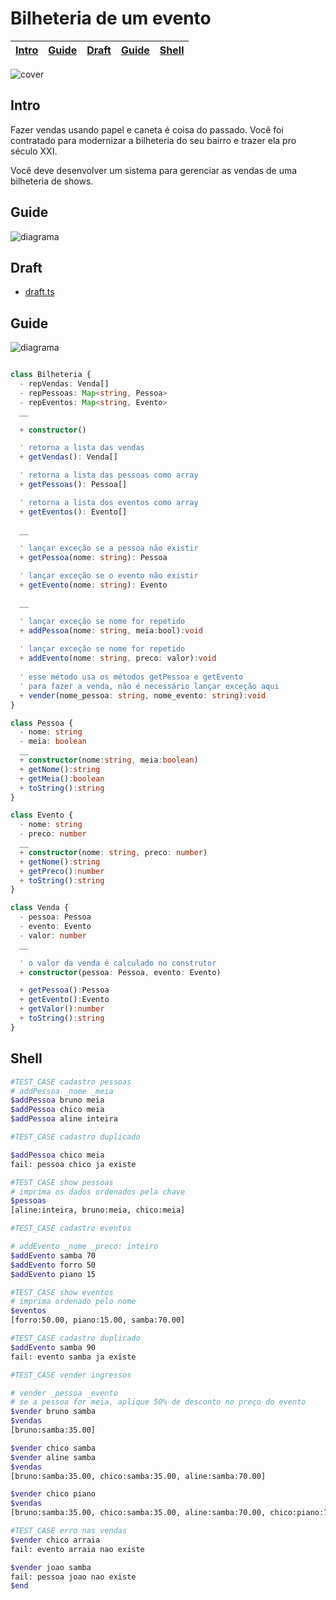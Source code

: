 # Bilheteria de um evento

<!-- toch -->
[Intro](#intro) | [Guide](#guide) | [Draft](#draft) | [Guide](#guide) | [Shell](#shell)
-- | -- | -- | -- | --
<!-- toch -->

![cover](cover.jpg)

## Intro

Fazer vendas usando papel e caneta é coisa do passado. Você foi contratado para modernizar a bilheteria do seu bairro e trazer ela pro século XXI.

Você deve desenvolver um sistema para gerenciar as vendas de uma bilheteria de shows.

## Guide

![diagrama](diagrama.png)

## Draft

- [draft.ts](.cache/draft.ts)

## Guide

![diagrama](diagrama.png)

<!-- load diagrama.puml fenced=ts:filter -->

```ts

class Bilheteria {
  - repVendas: Venda[]
  - repPessoas: Map<string, Pessoa>
  - repEventos: Map<string, Evento>
  __

  + constructor()    

  ' retorna a lista das vendas
  + getVendas(): Venda[]

  ' retorna a lista das pessoas como array
  + getPessoas(): Pessoa[]

  ' retorna a lista dos eventos como array
  + getEventos(): Evento[]
  
  __

  ' lançar exceção se a pessoa não existir
  + getPessoa(nome: string): Pessoa

  ' lançar exceção se o evento não existir
  + getEvento(nome: string): Evento

  __

  ' lançar exceção se nome for repetido
  + addPessoa(nome: string, meia:bool):void 
  
  ' lançar exceção se nome for repetido
  + addEvento(nome: string, preco: valor):void 
  
  ' esse método usa os métodos getPessoa e getEvento
  ' para fazer a venda, não é necessário lançar exceção aqui
  + vender(nome_pessoa: string, nome_evento: string):void 
}

class Pessoa {
  - nome: string
  - meia: boolean
  __
  + constructor(nome:string, meia:boolean)
  + getNome():string
  + getMeia():boolean
  + toString():string
}

class Evento {
  - nome: string
  - preco: number
  __
  + constructor(nome: string, preco: number)
  + getNome():string
  + getPreco():number
  + toString():string
}

class Venda {
  - pessoa: Pessoa
  - evento: Evento
  - valor: number
  __

  ' o valor da venda é calculado no construtor
  + constructor(pessoa: Pessoa, evento: Evento)

  + getPessoa():Pessoa
  + getEvento():Evento
  + getValor():number
  + toString():string
}
```

<!-- load -->

## Shell

```sh
#TEST_CASE cadastro pessoas
# addPessoa _nome _meia
$addPessoa bruno meia
$addPessoa chico meia
$addPessoa aline inteira

#TEST_CASE cadastro duplicado

$addPessoa chico meia
fail: pessoa chico ja existe

#TEST_CASE show pessoas
# imprima os dados ordenados pela chave
$pessoas
[aline:inteira, bruno:meia, chico:meia]

#TEST_CASE cadastro eventos

# addEvento _nome _preco: inteiro
$addEvento samba 70
$addEvento forro 50
$addEvento piano 15

#TEST_CASE show eventos
# imprima ordenado pelo nome
$eventos
[forro:50.00, piano:15.00, samba:70.00]

#TEST_CASE cadastro duplicado
$addEvento samba 90
fail: evento samba ja existe

#TEST_CASE vender ingressos

# vender _pessoa _evento
# se a pessoa for meia, aplique 50% de desconto no preço do evento
$vender bruno samba
$vendas
[bruno:samba:35.00]

$vender chico samba
$vender aline samba
$vendas
[bruno:samba:35.00, chico:samba:35.00, aline:samba:70.00]

$vender chico piano
$vendas
[bruno:samba:35.00, chico:samba:35.00, aline:samba:70.00, chico:piano:7.50]

#TEST_CASE erro nas vendas
$vender chico arraia
fail: evento arraia nao existe

$vender joao samba
fail: pessoa joao nao existe
$end
```
